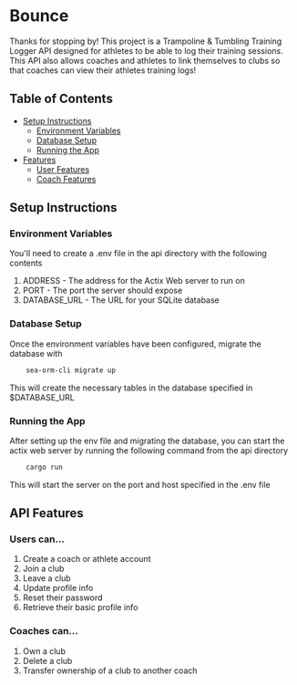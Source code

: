 # Bounce

Thanks for stopping by! This project is a Trampoline & Tumbling Training Logger API designed for athletes to be able to log their training sessions. This API also allows coaches and athletes to link themselves to clubs so that coaches can view their athletes training logs!

## Table of Contents

- [Setup Instructions](#setup-instructions)
  - [Environment Variables](#environment-variables)
  - [Database Setup](#database-setup)
  - [Running the App](#running-the-app)
- [Features](#api-features)
  - [User Features](#users-can)
  - [Coach Features](#coaches-can)

## Setup Instructions

### Environment Variables

You'll need to create a .env file in the api directory with the following contents

1. ADDRESS - The address for the Actix Web server to run on
2. PORT - The port the server should expose
3. DATABASE_URL - The URL for your SQLite database

### Database Setup

Once the environment variables have been configured, migrate the database with

```bash
    sea-orm-cli migrate up
```

This will create the necessary tables in the database specified in $DATABASE_URL

### Running the App

After setting up the env file and migrating the database, you can start the actix web server by
running the following command from the api directory

```bash
    cargo run
```

This will start the server on the port and host specified in the .env file

## API Features

### Users can...

1. Create a coach or athlete account
2. Join a club
3. Leave a club
4. Update profile info
5. Reset their password
6. Retrieve their basic profile info

### Coaches can...

1. Own a club
2. Delete a club
3. Transfer ownership of a club to another coach

